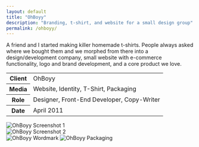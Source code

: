 ```yaml
---
layout: default
title: "OhBoyy"
description: "Branding, t-shirt, and website for a small design group"
permalink: /ohboyy/
---
```


<section class="border-bottom-gray">
	<div class="grid-frame soft-sides hard@md">
		<div class="grid">
			<div class="grid-cell soft-triple-top soft-sides soft-triple-sides@md soft-triple-bottom@md 2/3@md">
				<p>A friend and I started making killer homemade t-shirts. People always asked where we bought them and we morphed from there into a design/development company, small website with e-commerce functionality, logo and brand development, and a core product we love.</p>
			</div>
			<div class="grid-cell soft-sides soft-triple-bottom soft-double-top soft-triple-sides@md soft-triple-top@md 1/3@md">
				<table>
					<tbody>
						<tr>
							<th>Client</th>
							<td>OhBoyy</td>
						</tr>
						<tr>
							<th>Media</th>
							<td>Website, Identity, T-Shirt, Packaging</td>
						</tr>
						<tr>
							<th>Role</th>
							<td>Designer, Front-End Developer, Copy-Writer</td>
						</tr>
						<tr>
							<th>Date</th>
							<td>April 2011</td>
						</tr>
					</tbody>
				</table>
			</div>
		</div>
	</div>
</section>
<section class="border-bottom-gray bg-silver@md">
	<div class="grid-frame soft-triple-ends soft-double-sides soft-triple-sides@md">
		<div class="grid grid-with-gutter">
			<div class="grid-cell">
				<img src="https://jessetrippecdn.appspot.com/images/ohboyy-1.png" alt="OhBoyy Screenshot 1" class="project-img">
				<div class="grid grid-with-gutter">
					<div class="grid-cell 1/2@md">
						<img src="https://jessetrippecdn.appspot.com/images/ohboyy-2.png" alt="OhBoyy Screenshot 2" class="project-img flush-bottom@md">
					</div>
					<div class="grid-cell 1/2@md">
						<img src="https://jessetrippecdn.appspot.com/images/ohboyy-3.png" alt="OhBoyy Wordmark" class="project-img soft">
						<img src="https://jessetrippecdn.appspot.com/images/ohboyy-4.jpg" alt="OhBoyy Packaging" class="project-img flush-bottom">
					</div>
				</div>
			</div>
		</div>
	</div>
</section>
	